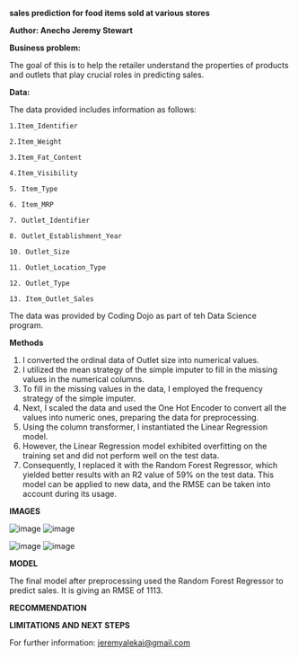 
**sales prediction for food items sold at various stores**

**Author: Anecho Jeremy Stewart**

**Business problem:**

The goal of this is to help the retailer understand the properties of products and outlets that play crucial roles in predicting sales.

**Data:**

The data provided includes information as follows: 

    1.Item_Identifier 
  
    2.Item_Weight
  
    3.Item_Fat_Content
  
    4.Item_Visibility
  
    5. Item_Type
  
    6. Item_MRP
   
    7. Outlet_Identifier
  
    8. Outlet_Establishment_Year
  
    10. Outlet_Size
  
    11. Outlet_Location_Type
  
    12. Outlet_Type

    13. Item_Outlet_Sales
  
The data was provided by Coding Dojo as part of teh Data Science program.


**Methods**

1. I converted the ordinal data of Outlet size into numerical values.
2. I utilized the mean strategy of the simple imputer to fill in the missing values in the numerical columns.
3. To fill in the missing values in the data, I employed the frequency strategy of the simple imputer.
4. Next, I scaled the data and used the One Hot Encoder to convert all the values into numeric ones, preparing the data for preprocessing.
5. Using the column transformer, I instantiated the Linear Regression model.
6. However, the Linear Regression model exhibited overfitting on the training set and did not perform well on the test data.
7. Consequently, I replaced it with the Random Forest Regressor, which yielded better results with an R2 value of 59% on the test data. This model can be applied to new data, and the RMSE can be taken into account during its usage.

**IMAGES**

![image](https://user-images.githubusercontent.com/57034956/225642723-437ed2dd-5ea5-4e60-8f49-66c42e587893.png)  ![image](https://user-images.githubusercontent.com/57034956/225643175-d0dd71ab-6c51-4976-9357-5073d9f68a33.png)

![image](https://user-images.githubusercontent.com/57034956/225643255-2d83a3f7-965a-48b7-9ebc-c32b33ea6952.png)  ![image](https://user-images.githubusercontent.com/57034956/225642544-665dfc28-543e-49e0-90e1-01dfc823d1fc.png)


**MODEL**

The final model after preprocessing used the Random Forest Regressor to predict sales. It is giving an RMSE of 1113.

**RECOMMENDATION**

**LIMITATIONS AND NEXT STEPS**

For further information: jeremyalekai@gmail.com
